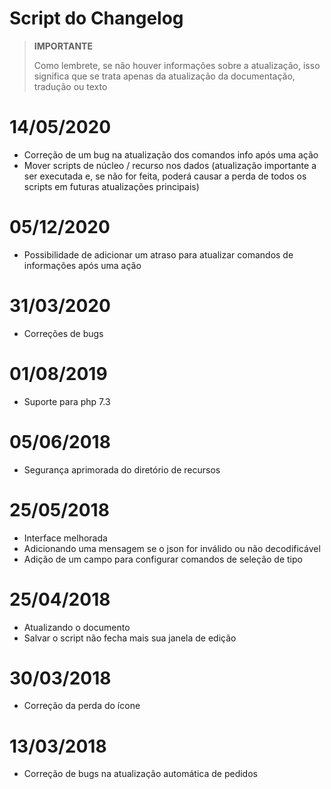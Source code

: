 # Script do Changelog

>**IMPORTANTE**
>
>Como lembrete, se não houver informações sobre a atualização, isso significa que se trata apenas da atualização da documentação, tradução ou texto

# 14/05/2020

- Correção de um bug na atualização dos comandos info após uma ação
- Mover scripts de núcleo / recurso nos dados (atualização importante a ser executada e, se não for feita, poderá causar a perda de todos os scripts em futuras atualizações principais)

# 05/12/2020

- Possibilidade de adicionar um atraso para atualizar comandos de informações após uma ação

# 31/03/2020

- Correções de bugs

# 01/08/2019

- Suporte para php 7.3

# 05/06/2018

- Segurança aprimorada do diretório de recursos

# 25/05/2018

- Interface melhorada
- Adicionando uma mensagem se o json for inválido ou não decodificável
- Adição de um campo para configurar comandos de seleção de tipo

# 25/04/2018

- Atualizando o documento
- Salvar o script não fecha mais sua janela de edição

# 30/03/2018

- Correção da perda do ícone

# 13/03/2018

- Correção de bugs na atualização automática de pedidos
